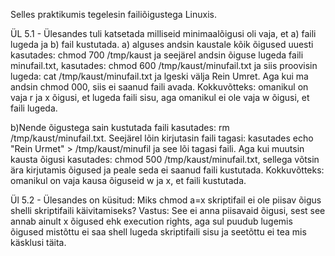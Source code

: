 Selles praktikumis tegelesin failiõigustega Linuxis.

ÜL 5.1 - Ülesandes tuli katsetada milliseid minimaalõigusi oli vaja, et a) faili lugeda ja b) fail kustutada.
a) alguses andsin kaustale kõik õigused uuesti kasutades: chmod 700 /tmp/kaust ja seejärel andsin õiguse lugeda faili minufail.txt, kasutades: chmod 600 /tmp/kaust/minufail.txt ja siis proovisin lugeda: cat /tmp/kaust/minufail.txt ja lgeski välja Rein Umret. Aga kui ma andsin chmod 000, siis ei saanud faili avada. Kokkuvõtteks: omanikul on vaja r ja x õigusi, et lugeda faili sisu, aga omanikul ei ole vaja w õigusi, et faili lugeda.

b)Nende õigustega sain kustutada faili kasutades: rm /tmp/kaust/minufail.txt. Seejärel lõin kirjutasin faili tagasi: kasutades echo "Rein Urmet" > /tmp/kaust/minufil ja see lõi tagasi faili. Aga kui muutsin kausta õigusi kasutades: chmod 500 /tmp/kaust/minufail.txt, sellega võtsin ära kirjutamis õigused ja peale seda ei saanud faili kustutada. Kokkuvõtteks: omanikul on vaja kausa õiguseid w ja x, et faili kustutada.

Ül 5.2 - Ülesandes on küsitud: Miks chmod a=x skriptifail ei ole piisav õigus shelli skriptifaili käivitamiseks? Vastus: See ei anna piisavaid õigusi, sest see annab ainult x õigused ehk execution rights, aga sul puudub lugemis õigused mistõttu ei saa shell lugeda skriptifaili sisu ja seetõttu ei tea mis käsklusi täita.
